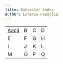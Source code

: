 ```yaml
---
title: Subsector Index
author: Lorenzo Ravaglia
---
```

|                                |   |   |   |
|--------------------------------|---|---|---|
| [Aacii](aacii.html) | B | C | D |
| E                              | F | G | H |
| I                              | J | K | L |
| M                              | O | P | Q |
